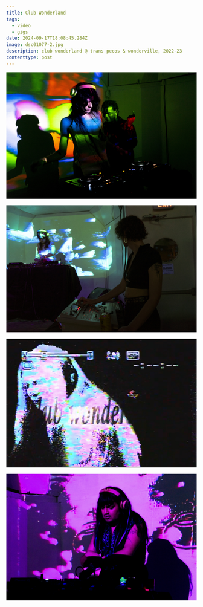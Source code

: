 ```yaml
---
title: Club Wonderland
tags:
  - video
  - gigs
date: 2024-09-17T18:08:45.284Z
image: dsc01077-2.jpg
description: club wonderland @ trans pecos & wonderville, 2022-23
contenttype: post
---
```

![](dsc01790-2.jpg)

![](dsc01178-2.jpg)

![](img_6069.jpg)

![](dsc01355-2.jpg)